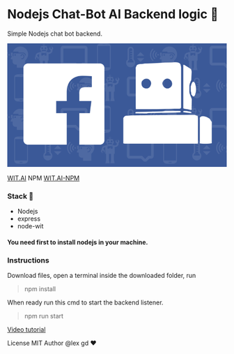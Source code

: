 # Nodejs Chat-Bot AI Backend logic 🚀
Simple Nodejs chat bot backend.

![WIT-AI](/img/fb-wit.png)



[WIT.AI](https://wit.ai) NPM
[WIT.AI-NPM](https://www.npmjs.com/package/node-wit)


### Stack 🍔
* Nodejs 
* express 
* node-wit

#### You need first to install nodejs in your machine.

### Instructions
Download files, open a terminal inside the downloaded folder, run 
> npm install

When ready run this cmd to start the backend listener.
> npm run start

[Video tutorial]()

License MIT
Author @lex gd ❤️